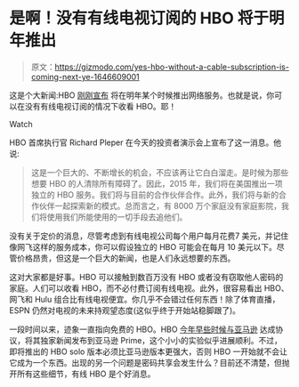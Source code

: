 # 是啊！没有有线电视订阅的 HBO 将于明年推出

> 原文：<https://gizmodo.com/yes-hbo-without-a-cable-subscription-is-coming-next-ye-1646609001>

这是个大新闻:HBO [刚刚宣布](http://recode.net/2014/10/15/hbo-says-its-going-to-start-selling-on-the-web-next-year/) 将在明年某个时候推出网络服务。也就是说，你可以在没有有线电视订阅的情况下收看 HBO。耶！

Watch

HBO 首席执行官 Richard Pleper 在今天的投资者演示会上宣布了这一消息。他说:

> 这是一个巨大的、不断增长的机会，不应该再让它白白溜走。是时候为那些想要 HBO 的人清除所有障碍了。因此，2015 年，我们将在美国推出一项独立的 HBO 服务。我们将与目前的合作伙伴合作。此外，我们将与新的合作伙伴一起探索新的模式。总而言之，有 8000 万个家庭没有家庭影院，我们将使用我们所能使用的一切手段去追他们。

没有关于定价的消息，尽管考虑到有线电视公司每个用户每月花费7 美元，并记住像网飞这样的服务成本，你可以假设独立的 HBO 可能会在每月 10 美元以下。尽管价格昂贵，但这是一个巨大的新闻，也是人们永远想要的东西。

这对大家都是好事。HBO 可以接触到数百万没有 HBO 或者没有窃取他人密码的家庭。人们可以收看 HBO，而不必付费订阅有线电视。此外，很容易看出 HBO、网飞和 Hulu 组合比有线电视便宜。你几乎不会错过任何东西！除了体育直播，ESPN 仍然对电视的未来持观望态度(这似乎终于开始站稳脚跟了)。

一段时间以来，迹象一直指向免费的 HBO。HBO [今年早些时候与亚马逊](http://gizmodo.com/why-the-hbo-amazon-deal-is-good-for-everyone-except-ne-1566557470) 达成协议，将其独家新闻发布到亚马逊 Prime，这个小小的实验似乎进展顺利。不过，即将推出的 HBO solo 版本必须比亚马逊版本更强大，否则 HBO 一开始就不会让它成为一个东西。出现的另一个问题是密码共享会发生什么？目前还不清楚，但抛开所有这些细节，有线 HBO 是个好消息。